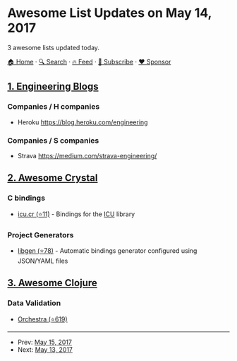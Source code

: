 # Awesome List Updates on May 14, 2017

3 awesome lists updated today.

[🏠 Home](/README.md) · [🔍 Search](https://www.trackawesomelist.com/search/) · [🔥 Feed](https://www.trackawesomelist.com/rss.xml) · [📮 Subscribe](https://trackawesomelist.us17.list-manage.com/subscribe?u=d2f0117aa829c83a63ec63c2f&id=36a103854c) · [❤️  Sponsor](https://github.com/sponsors/theowenyoung)



## [1. Engineering Blogs](/content/kilimchoi/engineering-blogs/README.md)

### Companies / H companies

*   Heroku <https://blog.heroku.com/engineering>

### Companies / S companies

*   Strava <https://medium.com/strava-engineering/>

## [2. Awesome Crystal](/content/veelenga/awesome-crystal/README.md)

### C bindings

*   [icu.cr (⭐11)](https://github.com/olbat/icu.cr) - Bindings for the [ICU](http://site.icu-project.org/) library

### Project Generators

*   [libgen (⭐78)](https://github.com/olbat/libgen) - Automatic bindings generator configured using JSON/YAML files

## [3. Awesome Clojure](/content/razum2um/awesome-clojure/README.md)

### Data Validation

*   [Orchestra (⭐619)](https://github.com/jeaye/orchestra)

---

- Prev: [May 15, 2017](/content/2017/05/15/README.md)
- Next: [May 13, 2017](/content/2017/05/13/README.md)